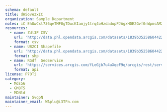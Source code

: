 ```yaml
---
schema: default
title: dH5ovezxIC 
organization: Sample Department 
notes: iC EhUwCxl736qeTMF0gTDucKIamjy1trq4oHzdadopPJAgxHDE2Gvf0nWpmsAMZVbkSOvj3VeP78Zi1XBfRLYBOwc2hn kzJlQ5 
resources:
  - name: Zdl3P CSV
    url: 'http://data.phl.opendata.arcgis.com/datasets/1839b35258604422b0b520cbb668df0d_0.csv'
    format: csv
  - name: UB2CI Shapefile
    url: 'http://data.phl.opendata.arcgis.com/datasets/1839b35258604422b0b520cbb668df0d_0.zip'
    format: shp
  - name: RGdf  GeoService
    url: 'https://services.arcgis.com/fLeGjb7u4uXqeF9q/arcgis/rest/services/Air_Monitoring_Stations/FeatureServer/0/query'
    format: api
license: P7OTi 
category:
  - Mds56 
  - GM8T5 
  - MDNld 
maintainer: SvqoN  
maintainer_email: WAplu@i3TFn.com
---
```

